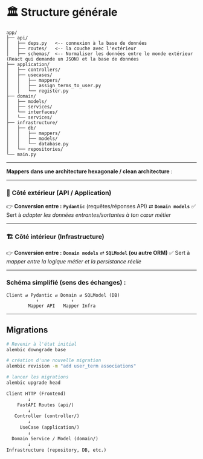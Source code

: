 # 🏛 Structure générale

```
app/
├── api/
│   ├── deps.py   <-- connexion à la base de données
│   ├── routes/   <-- la couche avec l'extérieur 
│   ├── schemas/  <-- Normaliser les données entre le monde extérieur (React qui demande un JSON) et la base de données
├── application/
│   ├── controllers/
│   ├── usecases/
│   │   ├── mappers/
│   │   ├── assign_terms_to_user.py
│   │   └── register.py
├── domain/
│   ├── models/
│   ├── services/
│   └── interfaces/
│   └── services/
├── infrastructure/
│   ├── db/
│   │   ├── mappers/
│   │   ├── models/
│   │   └── database.py
│   └── repositories/
└── main.py
```

---


**Mappers dans une architecture hexagonale / clean architecture** :

---

### 🧭 **Côté extérieur (API / Application)**

👉 **Conversion entre :**
**`Pydantic`** (requêtes/réponses API) ⇄ **`Domain models`**
✅ Sert à *adapter les données entrantes/sortantes à ton cœur métier*

---

### 🏗️ **Côté intérieur (Infrastructure)**

👉 **Conversion entre :**
**`Domain models`** ⇄ **`SQLModel` (ou autre ORM)**
✅ Sert à *mapper entre la logique métier et la persistance réelle*

---

### Schéma simplifié (sens des échanges) :

```
Client ⇄ Pydantic ⇄ Domain ⇄ SQLModel (DB)
           ↑            ↑
        Mapper API   Mapper Infra
```

---

## Migrations

```bash
# Revenir à l'état initial
alembic downgrade base

# création d'une nouvelle migration 
alembic revision -m "add user_term associations"

# lancer les migrations
alembic upgrade head
```


```txt
Client HTTP (Frontend)
        ↓
    FastAPI Routes (api/)
        ↓
   Controller (controller/)
        ↓
     UseCase (application/)
        ↓
  Domain Service / Model (domain/)
        ↓
Infrastructure (repository, DB, etc.)
```